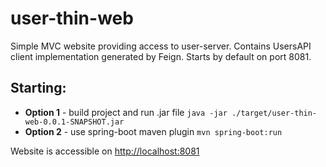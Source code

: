 # user-thin-web

Simple MVC website providing access to user-server. Contains UsersAPI client implementation generated by Feign. Starts by default on port 8081.

## Starting:
- **Option 1** - build project and run .jar file ```java -jar ./target/user-thin-web-0.0.1-SNAPSHOT.jar```
- **Option 2** - use spring-boot maven plugin ```mvn spring-boot:run```

Website is accessible on <http://localhost:8081>
